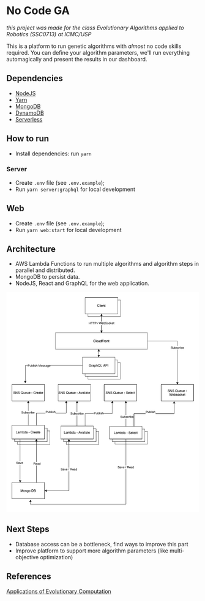 
# No Code GA
*this project was made for the class Evolutionary Algorithms applied to Robotics (SSC0713) at ICMC/USP*

This is a platform to run genetic algorithms with *almost* no code skills required. You can define your algorithm parameters, we'll run everything automagically and present the results in our dashboard.

## Dependencies

- [NodeJS](https://nodejs.org/en/)
- [Yarn](https://yarnpkg.com/)
- [MongoDB](https://www.mongodb.com/)
- [DynamoDB](https://aws.amazon.com/pt/dynamodb/)
- [Serverless](https://www.serverless.com/)

## How to run

- Install dependencies: run `yarn`

### Server
- Create `.env` file (see `.env.example`);
- Run `yarn server:graphql` for local development

## Web
- Create `.env` file (see `.env.example`);
- Run `yarn web:start` for local development

## Architecture

- AWS Lambda Functions to run multiple algorithms and algorithm steps in parallel and distributed.
- MongoDB to persist data.
- NodeJS, React and GraphQL for the web application.

![Architecture](./architecture.png)

## Next Steps
- Database access can be a bottleneck, find ways to improve this part
- Improve platform to support more algorithm parameters (like multi-objective optimization)

## References
[Applications of Evolutionary Computation](https://books.google.com.br/books?id=jEDcDwAAQBAJ&pg=PA690&hl=pt-BR&source=gbs_selected_pages&cad=2#v=onepage&q&f=false)
